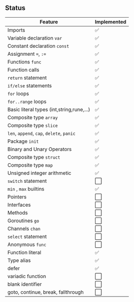 ## Status

| Feature | Implemented |
|---|---|
| Imports | ✅ |
| Variable declaration `var` | ✅ |
| Constant declaration `const` | ✅ |
| Assignment `=`, `:=` | ✅ |
| Functions `func` | ✅ |
| Function calls | ✅ |
| `return` statement | ✅ |
| `if/else` statements | ✅ |
| `for` loops | ✅ |
| `for..range` loops | ✅ |
| Basic literal types (int,string,rune,...) | ✅ |
| Composite type `array` | ✅ |
| Composite type `slice` | ✅ |
| `len`, `append`, `cap`, `delete`, `panic` | ✅ |
| Package `init` | ✅ |
| Binary and Unary Operators | ✅ |
| Composite type `struct` | ✅ |
| Composite type `map` | ✅ |
| Unsigned integer arithmetic | ✅ |
| `switch` statement | ⬜ |
| `min` , `max` builtins | ✅ |
| Pointers | ⬜ |
| Interfaces | ⬜ |
| Methods | ⬜ |
| Goroutines `go` | ⬜ |
| Channels `chan` | ⬜ |
| `select` statement | ⬜ |
| Anonymous `func` | ⬜ |
| Function literal | ✅ |
| Type alias | ✅ |
| defer | ✅ |
| variadic function | ⬜ |
| blank identifier | ⬜ |
| goto, continue, break, fallthrough | ⬜ |